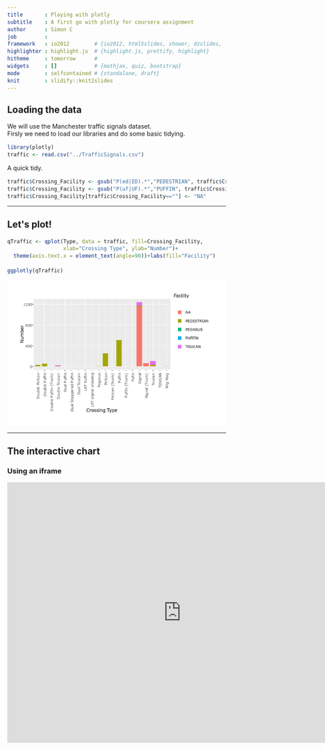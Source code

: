 ```yaml
---
title       : Playing with plotly 
subtitle    : A first go with plotly for coursera assignment
author      : Simon C
job         : 
framework   : io2012        # {io2012, html5slides, shower, dzslides, ...}
highlighter : highlight.js  # {highlight.js, prettify, highlight}
hitheme     : tomorrow      # 
widgets     : []            # {mathjax, quiz, bootstrap}
mode        : selfcontained # {standalone, draft}
knit        : slidify::knit2slides
---
```



## Loading the data
We will use the Manchester traffic signals dataset.  
Firsly we need to load our libraries and do some basic tidying.


```r
library(plotly)
traffic <- read.csv("../TrafficSignals.csv")
```


A quick tidy.  


```r
traffic$Crossing_Facility <- gsub("P(ed|ED).*","PEDESTRIAN", traffic$Crossing_Facility)
traffic$Crossing_Facility <- gsub("P(uf|UF).*","PUFFIN", traffic$Crossing_Facility)
traffic$Crossing_Facility[traffic$Crossing_Facility==""] <- "NA"
```

---

## Let's plot!

```r
qTraffic <- qplot(Type, data = traffic, fill=Crossing_Facility, 
                  xlab="Crossing Type", ylab="Number")+
  theme(axis.text.x = element_text(angle=90))+labs(fill="Facility")

ggplotly(qTraffic)
```

![plot of chunk unnamed-chunk-3](assets/fig/unnamed-chunk-3-1.png)

---

## The interactive chart
### Using an iframe
<iframe src="https://plot.ly/~simbosky/0.embed" width="800" height="600" id="igraph" scrolling="no" seamless="seamless" frameBorder="0"> </iframe>

